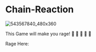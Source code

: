 # Chain-Reaction
![543567840_480x360](https://user-images.githubusercontent.com/83615911/122938150-86ed5300-d340-11eb-8d77-f54a8d869adb.png)

This Game will make you rage! 🤬 🤬 🤬 🤬 🤬 

Rage Here: 
